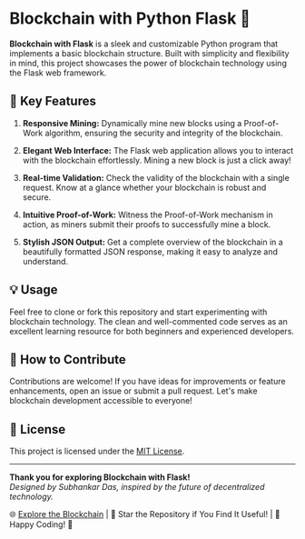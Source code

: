 # Blockchain with Python Flask 🚀

**Blockchain with Flask** is a sleek and customizable Python program that implements a basic blockchain structure. Built with simplicity and flexibility in mind, this project showcases the power of blockchain technology using the Flask web framework.

## 🔑 Key Features

1. **Responsive Mining:** Dynamically mine new blocks using a Proof-of-Work algorithm, ensuring the security and integrity of the blockchain.

2. **Elegant Web Interface:** The Flask web application allows you to interact with the blockchain effortlessly. Mining a new block is just a click away!

3. **Real-time Validation:** Check the validity of the blockchain with a single request. Know at a glance whether your blockchain is robust and secure.

4. **Intuitive Proof-of-Work:** Witness the Proof-of-Work mechanism in action, as miners submit their proofs to successfully mine a block.

5. **Stylish JSON Output:** Get a complete overview of the blockchain in a beautifully formatted JSON response, making it easy to analyze and understand.

## 💡 Usage

Feel free to clone or fork this repository and start experimenting with blockchain technology. The clean and well-commented code serves as an excellent learning resource for both beginners and experienced developers.

## 🤝 How to Contribute

Contributions are welcome! If you have ideas for improvements or feature enhancements, open an issue or submit a pull request. Let's make blockchain development accessible to everyone!

## 📜 License

This project is licensed under the [MIT License](LICENSE).

---

**Thank you for exploring Blockchain with Flask!**  
*Designed by Subhankar Das, inspired by the future of decentralized technology.*

🌐 [Explore the Blockchain](#) | 🌟 Star the Repository if You Find It Useful! | 🤖 Happy Coding! 🚀

